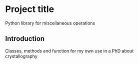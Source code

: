 # Project title
Python library for miscellaneous operations

## Introduction
Classes, methods and function for my own use in a PhD about crystallography
